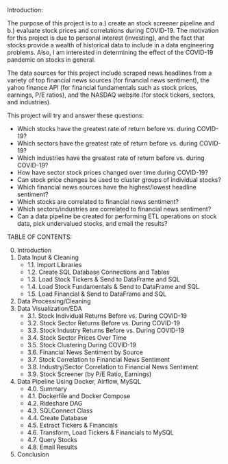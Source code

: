 Introduction:

The purpose of this project is to a.) create an stock screener pipeline and b.) evaluate stock prices and correlations during COVID-19. The motivation for this project is due to personal interest (investing), and the fact that stocks provide a wealth of historical data to include in a data engineering problems. Also, I am interested in determining the effect of the COVID-19 pandemic on stocks in general. 

The data sources for this project include scraped news headlines from a variety of top financial news sources (for financial news sentiment), the yahoo finance API (for financial fundamentals such as stock prices, earnings, P/E ratios), and the NASDAQ website (for stock tickers, sectors, and industries). 

This project will try and answer these questions:

- Which stocks have the greatest rate of return before vs. during COVID-19?
- Which sectors have the greatest rate of return before vs. during COVID-19?
- Which industries have the greatest rate of return before vs. during COVID-19?
- How have sector stock prices changed over time during COVID-19?
- Can stock price changes be used to cluster groups of individual stocks?
- Which financial news sources have the highest/lowest headline sentiment? 
- Which stocks are correlated to financial news sentiment?
- Which sectors/industries are correlated to financial news sentiment?
- Can a data pipeline be created for performing ETL operations on stock data, pick undervalued stocks, and email the results?


TABLE OF CONTENTS:

0. Introduction
1. Data Input & Cleaning
    * 1.1. Import Libraries
    * 1.2. Create SQL Database Connections and Tables
    * 1.3. Load Stock Tickers & Send to DataFrame and SQL
    * 1.4. Load Stock Fundamentals & Send to DataFrame and SQL
    * 1.5. Load Financial & Send to DataFrame and SQL   
2. Data Processing/Cleaning
3. Data Visualization/EDA
    * 3.1. Stock Individual Returns Before vs. During COVID-19  
    * 3.2. Stock Sector Returns Before vs. During COVID-19 
    * 3.3. Stock Industry Returns Before vs. During COVID-19 
    * 3.4. Stock Sector Prices Over Time     
    * 3.5. Stock Clustering During COVID-19    
    * 3.6. Financial News Sentiment by Source
    * 3.7. Stock Correlation to Financial News Sentiment 
    * 3.8. Industry/Sector Correlation to Financial News Sentiment   
    * 3.9. Stock Screener (by P/E Ratio, Earnings)      
4. Data Pipeline Using Docker, Airflow, MySQL
    * 4.0. Summary
    * 4.1. Dockerfile and Docker Compose
    * 4.2. Rideshare DAG
    * 4.3. SQLConnect Class
    * 4.4. Create Database
    * 4.5. Extract Tickers & Financials
    * 4.6. Transform, Load Tickers & Financials to MySQL
    * 4.7. Query Stocks
    * 4.8. Email Results
5. Conclusion

